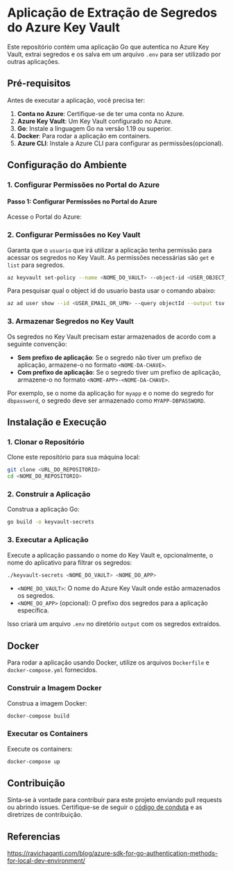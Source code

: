 
# Aplicação de Extração de Segredos do Azure Key Vault

Este repositório contém uma aplicação Go que autentica no Azure Key Vault, extrai segredos e os salva em um arquivo `.env` para ser utilizado por outras aplicações.

## Pré-requisitos

Antes de executar a aplicação, você precisa ter:

1. **Conta no Azure**: Certifique-se de ter uma conta no Azure.
2. **Azure Key Vault**: Um Key Vault configurado no Azure.
3. **Go**: Instale a linguagem Go na versão 1.19 ou superior.
4. **Docker**: Para rodar a aplicação em containers.
5. **Azure CLI**: Instale a Azure CLI para configurar as permissões(opcional).

## Configuração do Ambiente

### 1. Configurar Permissões no Portal do Azure

#### Passo 1: Configurar Permissões no Portal do Azure

Acesse o Portal do Azure:

### 2. Configurar Permissões no Key Vault

Garanta que o `usuario` que irá utilizar a aplicação tenha permissão para acessar os segredos no Key Vault. As permissões necessárias são `get` e `list` para segredos.

```sh
az keyvault set-policy --name <NOME_DO_VAULT> --object-id <USER_OBJECT_ID> --secret-permissions get list
```

Para pesquisar qual o object id do usuario basta usar o comando abaixo:

```sh
az ad user show --id <USER_EMAIL_OR_UPN> --query objectId --output tsv
```

### 3. Armazenar Segredos no Key Vault

Os segredos no Key Vault precisam estar armazenados de acordo com a seguinte convenção:

- **Sem prefixo de aplicação**: Se o segredo não tiver um prefixo de aplicação, armazene-o no formato `<NOME-DA-CHAVE>`.
- **Com prefixo de aplicação**: Se o segredo tiver um prefixo de aplicação, armazene-o no formato `<NOME-APP>-<NOME-DA-CHAVE>`.

Por exemplo, se o nome da aplicação for `myapp` e o nome do segredo for `dbpassword`, o segredo deve ser armazenado como `MYAPP-DBPASSWORD`.


## Instalação e Execução

### 1. Clonar o Repositório

Clone este repositório para sua máquina local:

```sh
git clone <URL_DO_REPOSITORIO>
cd <NOME_DO_REPOSITORIO>
```

### 2. Construir a Aplicação

Construa a aplicação Go:

```sh
go build -o keyvault-secrets
```

### 3. Executar a Aplicação

Execute a aplicação passando o nome do Key Vault e, opcionalmente, o nome do aplicativo para filtrar os segredos:

```sh
./keyvault-secrets <NOME_DO_VAULT> <NOME_DO_APP>
```

- `<NOME_DO_VAULT>`: O nome do Azure Key Vault onde estão armazenados os segredos.
- `<NOME_DO_APP>` (opcional): O prefixo dos segredos para a aplicação específica.

Isso criará um arquivo `.env` no diretório `output` com os segredos extraídos.

## Docker

Para rodar a aplicação usando Docker, utilize os arquivos `Dockerfile` e `docker-compose.yml` fornecidos.

### Construir a Imagem Docker

Construa a imagem Docker:

```sh
docker-compose build
```

### Executar os Containers

Execute os containers:

```sh
docker-compose up
```

## Contribuição

Sinta-se à vontade para contribuir para este projeto enviando pull requests ou abrindo issues. Certifique-se de seguir o [código de conduta](CODE_OF_CONDUCT.md) e as diretrizes de contribuição.


## Referencias

https://ravichaganti.com/blog/azure-sdk-for-go-authentication-methods-for-local-dev-environment/